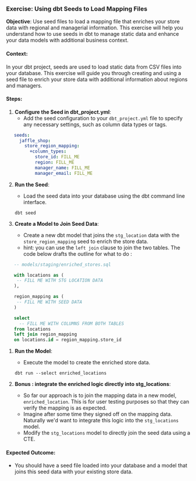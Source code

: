 ### Exercise: Using dbt Seeds to Load Mapping Files

**Objective**: Use seed files to load a mapping file that enriches your store data with regional and managerial information. This exercise will help you understand how to use seeds in dbt to manage static data and enhance your data models with additional business context.

#### Context:

In your dbt project, seeds are used to load static data from CSV files into your database. This exercise will guide you through creating and using a seed file to enrich your store data with additional information about regions and managers.

#### Steps:

1. **Configure the Seed in dbt_project.yml**:
   - Add the seed configuration to your `dbt_project.yml` file to specify any necessary settings, such as column data types or tags.
```yaml
   seeds:
     jaffle_shop:
       store_region_mapping:
         +column_types:
           store_id: FILL_ME
           region: FILL_ME
           manager_name: FILL_ME
           manager_email: FILL_ME
```
2. **Run the Seed**:
   - Load the seed data into your database using the dbt command line interface.

   `dbt seed`

2. **Create a Model to Join Seed Data**:
   - Create a new dbt model that joins the `stg_location` data with the `store_region_mapping` seed to enrich the store data.
   - hint: you can use the `left join` clause to join the two tables. The code below drafts the outline for what to do : 
```sql
   -- models/staging/enriched_stores.sql

   with locations as (
    -- FILL ME WITH STG LOCATION DATA
   ),

   region_mapping as (
    -- FILL ME WITH SEED DATA
   )

   select
     -- FILL ME WITH COLUMNS FROM BOTH TABLES
   from locations
   left join region_mapping
   on locations.id = region_mapping.store_id
```

1. **Run the Model**:
   - Execute the model to create the enriched store data.

   `dbt run --select enriched_locations`

2. **Bonus : integrate the enriched logic directly into stg_locations**:
   - So far our approach is to join the mapping data in a new model, `enriched_location`. This is for user testing purposes so that they can verify the mapping is as expected.
   - Imagine after some time they signed off on the mapping data. Naturally we'd want to integrate this logic into the `stg_locations` model.
   - Modify the `stg_locations` model to directly join the seed data using a CTE.

#### Expected Outcome:

- You should have a seed file loaded into your database and a model that joins this seed data with your existing store data.
